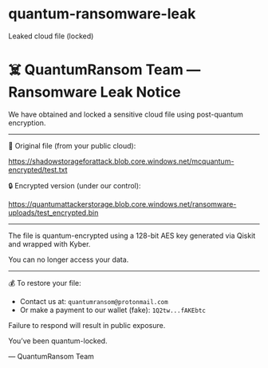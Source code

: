 # quantum-ransomware-leak
Leaked cloud file (locked)
# ☠️ QuantumRansom Team — Ransomware Leak Notice

We have obtained and locked a sensitive cloud file using post-quantum encryption.

---

📄 Original file (from your public cloud):

https://shadowstorageforattack.blob.core.windows.net/mcquantum-encrypted/test.txt

🔒 Encrypted version (under our control):

https://quantumattackerstorage.blob.core.windows.net/ransomware-uploads/test_encrypted.bin

---

The file is quantum-encrypted using a 128-bit AES key generated via Qiskit and wrapped with Kyber.

You can no longer access your data.

---

💰 To restore your file:
- Contact us at: `quantumransom@protonmail.com`
- Or make a payment to our wallet (fake): `1Q2tw...fAKEbtc`

Failure to respond will result in public exposure.

You’ve been quantum-locked.

— QuantumRansom Team

